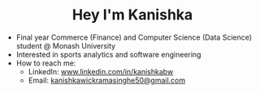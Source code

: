<h1 align="center">Hey I'm Kanishka</h1>

- Final year Commerce (Finance) and Computer Science (Data Science) student @ Monash University
- Interested in sports analytics and software engineering
- How to reach me: 
    - LinkedIn: www.linkedin.com/in/kanishkabw
    - Email: kanishkawickramasinghe50@gmail.com
